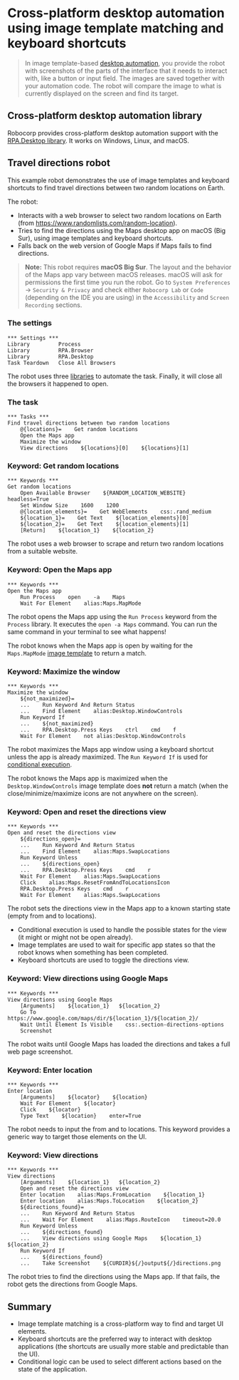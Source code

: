 # Cross-platform desktop automation using image template matching and keyboard shortcuts

> In image template-based [desktop automation](https://robocorp.com/docs/development-guide/desktop), you provide the robot with screenshots of the parts of the interface that it needs to interact with, like a button or input field. The images are saved together with your automation code. The robot will compare the image to what is currently displayed on the screen and find its target.

## Cross-platform desktop automation library

Robocorp provides cross-platform desktop automation support with the [RPA.Desktop library](https://robocorp.com/docs/libraries/rpa-framework/rpa-desktop). It works on Windows, Linux, and macOS.

## Travel directions robot

This example robot demonstrates the use of image templates and keyboard shortcuts to find travel directions between two random locations on Earth.

The robot:

- Interacts with a web browser to select two random locations on Earth (from https://www.randomlists.com/random-location).
- Tries to find the directions using the Maps desktop app on macOS (Big Sur), using image templates and keyboard shortcuts.
- Falls back on the web version of Google Maps if Maps fails to find directions.

> **Note:** This robot requires **macOS Big Sur**. The layout and the behavior of the Maps app vary between macOS releases. macOS will ask for permissions the first time you run the robot. Go to `System Preferences` -> `Security & Privacy` and check either `Robocorp Lab` or `Code` (depending on the IDE you are using) in the `Accessibility` and `Screen Recording` sections.

### The settings

```robot
*** Settings ***
Library         Process
Library         RPA.Browser
Library         RPA.Desktop
Task Teardown   Close All Browsers
```

The robot uses three [libraries](https://robocorp.com/docs/languages-and-frameworks/robot-framework/basics#what-are-libraries) to automate the task. Finally, it will close all the browsers it happened to open.

### The task

```robot
*** Tasks ***
Find travel directions between two random locations
    @{locations}=    Get random locations
    Open the Maps app
    Maximize the window
    View directions    ${locations}[0]    ${locations}[1]
```

### Keyword: Get random locations

```robot
*** Keywords ***
Get random locations
    Open Available Browser    ${RANDOM_LOCATION_WEBSITE}    headless=True
    Set Window Size    1600    1200
    @{location_elements}=    Get WebElements    css:.rand_medium
    ${location_1}=    Get Text    ${location_elements}[0]
    ${location_2}=    Get Text    ${location_elements}[1]
    [Return]    ${location_1}    ${location_2}
```

The robot uses a web browser to scrape and return two random locations from a suitable website.

### Keyword: Open the Maps app

```robot
*** Keywords ***
Open the Maps app
    Run Process    open    -a    Maps
    Wait For Element    alias:Maps.MapMode
```

The robot opens the Maps app using the `Run Process` keyword from the `Process` library. It executes the `open -a Maps` command. You can run the same command in your terminal to see what happens!

The robot knows when the Maps app is open by waiting for the `Maps.MapMode` [image template](https://robocorp.com/docs/developer-tools/robocorp-lab/locating-and-targeting-UI-elements#image-template-matching-paint-windows-10) to return a match.

### Keyword: Maximize the window

```robot
*** Keywords ***
Maximize the window
    ${not_maximized}=
    ...    Run Keyword And Return Status
    ...    Find Element    alias:Desktop.WindowControls
    Run Keyword If
    ...    ${not_maximized}
    ...    RPA.Desktop.Press Keys    ctrl    cmd    f
    Wait For Element    not alias:Desktop.WindowControls
```

The robot maximizes the Maps app window using a keyboard shortcut unless the app is already maximized. The `Run Keyword If` is used for [conditional execution](https://robocorp.com/docs/languages-and-frameworks/robot-framework/conditional-execution).

The robot knows the Maps app is maximized when the `Desktop.WindowControls` image template does **not** return a match (when the close/minimize/maximize icons are not anywhere on the screen).

### Keyword: Open and reset the directions view

```robot
*** Keywords ***
Open and reset the directions view
    ${directions_open}=
    ...    Run Keyword And Return Status
    ...    Find Element    alias:Maps.SwapLocations
    Run Keyword Unless
    ...    ${directions_open}
    ...    RPA.Desktop.Press Keys    cmd    r
    Wait For Element    alias:Maps.SwapLocations
    Click    alias:Maps.ResetFromAndToLocationsIcon
    RPA.Desktop.Press Keys    cmd    r
    Wait For Element    alias:Maps.SwapLocations
```

The robot sets the directions view in the Maps app to a known starting state (empty from and to locations).

- Conditional execution is used to handle the possible states for the view (it might or might not be open already).
- Image templates are used to wait for specific app states so that the robot knows when something has been completed.
- Keyboard shortcuts are used to toggle the directions view.

### Keyword: View directions using Google Maps

```robot
*** Keywords ***
View directions using Google Maps
    [Arguments]    ${location_1}   ${location_2}
    Go To    https://www.google.com/maps/dir/${location_1}/${location_2}/
    Wait Until Element Is Visible    css:.section-directions-options
    Screenshot
```

The robot waits until Google Maps has loaded the directions and takes a full web page screenshot.

### Keyword: Enter location

```robot
*** Keywords ***
Enter location
    [Arguments]    ${locator}    ${location}
    Wait For Element    ${locator}
    Click    ${locator}
    Type Text    ${location}    enter=True
```

The robot needs to input the from and to locations. This keyword provides a generic way to target those elements on the UI.

### Keyword: View directions

```robot
*** Keywords ***
View directions
    [Arguments]    ${location_1}   ${location_2}
    Open and reset the directions view
    Enter location    alias:Maps.FromLocation    ${location_1}
    Enter location    alias:Maps.ToLocation    ${location_2}
    ${directions_found}=
    ...    Run Keyword And Return Status
    ...    Wait For Element    alias:Maps.RouteIcon    timeout=20.0
    Run Keyword Unless
    ...    ${directions_found}
    ...    View directions using Google Maps    ${location_1}   ${location_2}
    Run Keyword If
    ...    ${directions_found}
    ...    Take Screenshot    ${CURDIR}${/}output${/}directions.png
```

The robot tries to find the directions using the Maps app. If that fails, the robot gets the directions from Google Maps.

## Summary

- Image template matching is a cross-platform way to find and target UI elements.
- Keyboard shortcuts are the preferred way to interact with desktop applications (the shortcuts are usually more stable and predictable than the UI).
- Conditional logic can be used to select different actions based on the state of the application.
